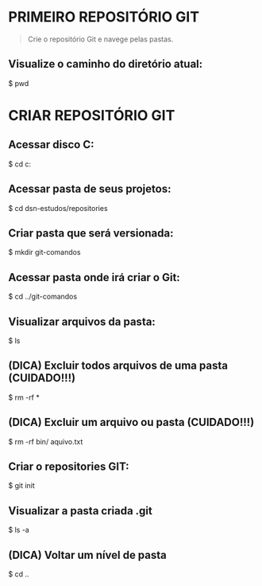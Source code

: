 # PRIMEIRO REPOSITÓRIO GIT
> Crie o repositório Git e navege pelas pastas.

## Visualize o caminho do diretório atual:
$ pwd

# CRIAR REPOSITÓRIO GIT

## Acessar disco C:
$ cd c:

## Acessar pasta de seus projetos:
$ cd dsn-estudos/repositories

## Criar pasta que será versionada:
$ mkdir git-comandos

## Acessar pasta onde irá criar o Git:
$ cd ../git-comandos

## Visualizar arquivos da pasta:
$ ls

## (DICA) Excluir todos arquivos de uma pasta (CUIDADO!!!)
$ rm -rf *

## (DICA) Excluir um arquivo ou pasta (CUIDADO!!!)
$ rm -rf bin/ aquivo.txt

## Criar o repositories GIT:
$ git init

## Visualizar a pasta criada .git
$ ls -a

## (DICA) Voltar um nível de pasta
$ cd ..










